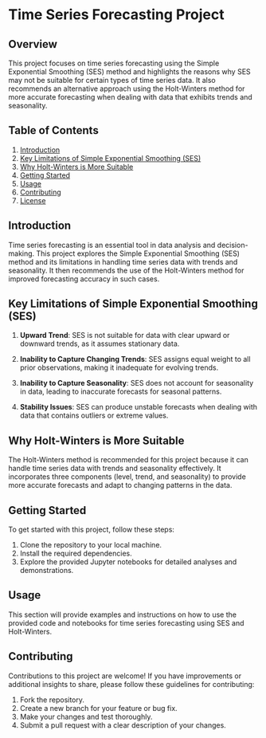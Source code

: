 # Time Series Forecasting Project

## Overview

This project focuses on time series forecasting using the Simple Exponential Smoothing (SES) method and highlights the reasons why SES may not be suitable for certain types of time series data. It also recommends an alternative approach using the Holt-Winters method for more accurate forecasting when dealing with data that exhibits trends and seasonality.

## Table of Contents

1. [Introduction](#introduction)
2. [Key Limitations of Simple Exponential Smoothing (SES)](#key-limitations-of-ses)
3. [Why Holt-Winters is More Suitable](#why-holt-winters-is-more-suitable)
4. [Getting Started](#getting-started)
5. [Usage](#usage)
6. [Contributing](#contributing)
7. [License](#license)

## Introduction

Time series forecasting is an essential tool in data analysis and decision-making. This project explores the Simple Exponential Smoothing (SES) method and its limitations in handling time series data with trends and seasonality. It then recommends the use of the Holt-Winters method for improved forecasting accuracy in such cases.

## Key Limitations of Simple Exponential Smoothing (SES)

1. **Upward Trend**: SES is not suitable for data with clear upward or downward trends, as it assumes stationary data.

2. **Inability to Capture Changing Trends**: SES assigns equal weight to all prior observations, making it inadequate for evolving trends.

3. **Inability to Capture Seasonality**: SES does not account for seasonality in data, leading to inaccurate forecasts for seasonal patterns.

4. **Stability Issues**: SES can produce unstable forecasts when dealing with data that contains outliers or extreme values.

## Why Holt-Winters is More Suitable

The Holt-Winters method is recommended for this project because it can handle time series data with trends and seasonality effectively. It incorporates three components (level, trend, and seasonality) to provide more accurate forecasts and adapt to changing patterns in the data.

## Getting Started

To get started with this project, follow these steps:

1. Clone the repository to your local machine.
2. Install the required dependencies.
3. Explore the provided Jupyter notebooks for detailed analyses and demonstrations.

## Usage

This section will provide examples and instructions on how to use the provided code and notebooks for time series forecasting using SES and Holt-Winters.

## Contributing

Contributions to this project are welcome! If you have improvements or additional insights to share, please follow these guidelines for contributing:

1. Fork the repository.
2. Create a new branch for your feature or bug fix.
3. Make your changes and test thoroughly.
4. Submit a pull request with a clear description of your changes.


